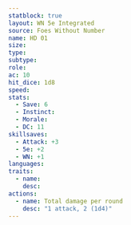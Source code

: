 ```yaml
---
statblock: true
layout: WN 5e Integrated
source: Foes Without Number
name: HD 01
size: 
type: 
subtype: 
role: 
ac: 10
hit_dice: 1d8
speed: 
stats:
  - Save: 6
  - Instinct: 
  - Morale:
  - DC: 11
skillsaves:
  - Attack: +3
  - 5e: +2
  - WN: +1
languages: 
traits:
  - name: 
    desc: 
actions:
  - name: Total damage per round
    desc: "1 attack, 2 (1d4)"
---
```


